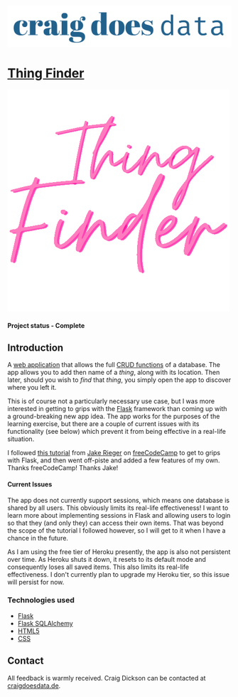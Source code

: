 [![CraigDoesData][logo]][link]

[logo]: ./logo.png
[link]: https://www.craigdoesdata.de/


# [Thing Finder](https://thingfinder.herokuapp.com/)

![Holla if ya hear me logo](/static/img/logo_t.png)

#### Project status - Complete


## Introduction

A [web application](https://thingfinder.herokuapp.com/) that allows the full [CRUD functions](https://en.wikipedia.org/wiki/Create,_read,_update_and_delete) of a database. The app allows you to add then name of a *thing*, along with its location. Then later, should you wish to *find* that *thing*, you simply open the app to discover where you left it.

This is of course not a particularly necessary use case, but I was more interested in getting to grips with the [Flask](https://flask.palletsprojects.com/en/1.1.x/) framework than coming up with a ground-breaking new app idea. The app works for the purposes of the learning exercise, but there are a couple of current issues with its functionality (see below) which prevent it from being effective in a real-life situation.

I followed [this tutorial](https://www.youtube.com/watch?v=Z1RJmh_OqeA) from [Jake Rieger](https://www.youtube.com/channel/UC0np-tFaO8GPJuIKZhwnQxg) on [freeCodeCamp](https://www.freecodecamp.org) to get to grips with Flask, and then went off-piste and added a few features of my own. Thanks freeCodeCamp! Thanks Jake!


#### Current Issues

The app does not currently support sessions, which means one database is shared by all users. This obviously limits its real-life effectiveness! I want to learn more about implementing sessions in Flask and allowing users to login so that they (and only they) can access their own items. That was beyond the scope of the tutorial I followed however, so I will get to it when I have a chance in the future.

As I am using the free tier of Heroku presently, the app is also not persistent over time. As Heroku shuts it down, it resets to its default mode and consequently loses all saved items. This also limits its real-life effectiveness. I don't currently plan to upgrade my Heroku tier, so this issue will persist for now.


### Technologies used
* [Flask](https://flask.palletsprojects.com/en/1.1.x/)
* [Flask SQLAlchemy](https://flask-sqlalchemy.palletsprojects.com/en/2.x/)
* [HTML5](https://developer.mozilla.org/en-US/docs/Web/Guide/HTML/HTML5)
* [CSS](https://developer.mozilla.org/en-US/docs/Web/CSS)


## Contact
All feedback is warmly received. Craig Dickson can be contacted at [craigdoesdata.de](https://www.craigdoesdata.de/contact.html).
